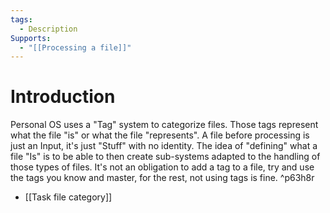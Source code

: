 ```yaml
---
tags:
  - Description
Supports:
  - "[[Processing a file]]"
---
```

# Introduction

Personal OS uses a "Tag" system to categorize files. Those tags represent what the file  "is" or what the file "represents". 
A file before processing is just an Input, it's just "Stuff" with no identity. The idea of "defining" what a file "Is" is to be able to then create sub-systems adapted to the handling of those types of files. It's not an obligation to add a tag to a file, try and use the tags you know and master, for the rest, not using tags is fine.  ^p63h8r


- [[Task file category]]
